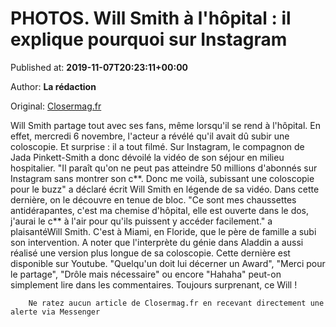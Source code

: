 
# PHOTOS. Will Smith à l'hôpital : il explique pourquoi sur Instagram

Published at: **2019-11-07T20:23:11+00:00**

Author: **La rédaction**

Original: [Closermag.fr](https://www.closermag.fr/people/photos-will-smith-a-l-hopital-il-explique-pourquoi-sur-instagram-1046266)

Will Smith partage tout avec ses fans, même lorsqu'il se rend à l'hôpital. En effet, mercredi 6 novembre, l'acteur a révélé qu'il avait dû subir une coloscopie. Et surprise : il a tout filmé. Sur Instagram, le compagnon de Jada Pinkett-Smith a donc dévoilé la vidéo de son séjour en milieu hospitalier. "Il paraît qu'on ne peut pas atteindre 50 millions d'abonnés sur Instagram sans montrer son c**. Donc me voilà, subissant une coloscopie pour le buzz" a déclaré écrit Will Smith en légende de sa vidéo.
Dans cette dernière, on le découvre en tenue de bloc. "Ce sont mes chaussettes antidérapantes, c'est ma chemise d'hôpital, elle est ouverte dans le dos, j'aurai le c** à l'air pour qu'ils puissent y accéder facilement." a plaisantéWill Smith. C'est à Miami, en Floride, que le père de famille a subi son intervention.
A noter que l'interprète du génie dans Aladdin a aussi réalisé une version plus longue de sa coloscopie. Cette dernière est disponible sur Youtube. "Quelqu'un doit lui décerner un Award", "Merci pour le partage", "Drôle mais nécessaire" ou encore "Hahaha" peut-on simplement lire dans les commentaires. Toujours surprenant, ce Will !

        Ne ratez aucun article de Closermag.fr en recevant directement une alerte via Messenger
      
